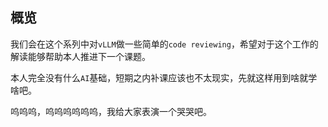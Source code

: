 ## 概览
我们会在这个系列中对`vLLM`做一些简单的`code reviewing`，希望对于这个工作的解读能够帮助本人推进下一个课题。

本人完全没有什么`AI`基础，短期之内补课应该也不太现实，先就这样用到啥就学啥吧。

呜呜呜，呜呜呜呜呜呜，我给大家表演一个哭哭吧。